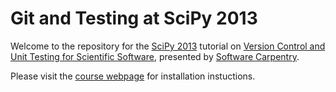 Git and Testing at SciPy 2013
=============================

Welcome to the repository for the [SciPy 2013][] tutorial on
[Version Control and Unit Testing for Scientific Software][scipy-page],
presented by [Software Carpentry][].

Please visit the [course webpage][swc-page] for installation instuctions.

[SciPy 2013]: http://conference.scipy.org/scipy2013/index.php
[scipy-page]: http://conference.scipy.org/scipy2013/tutorial_detail.php?id=106
[Software Carpentry]: http://software-carpentry.org
[swc-page]: http://swcarpentry.github.io/boot-camps/2013-06-25-scipy/
